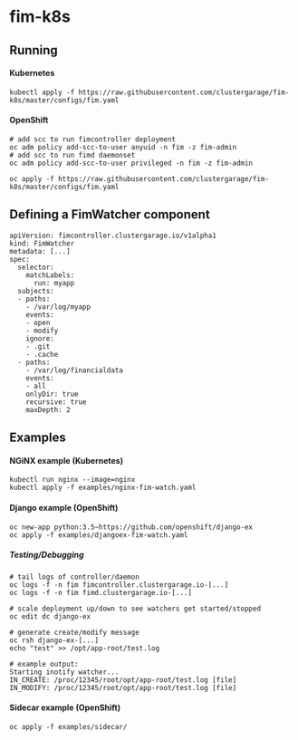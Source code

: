 # fim-k8s

## Running

#### Kubernetes

```
kubectl apply -f https://raw.githubusercontent.com/clustergarage/fim-k8s/master/configs/fim.yaml
```

#### OpenShift

```
# add scc to run fimcontroller deployment
oc adm policy add-scc-to-user anyuid -n fim -z fim-admin
# add scc to run fimd daemonset
oc adm policy add-scc-to-user privileged -n fim -z fim-admin

oc apply -f https://raw.githubusercontent.com/clustergarage/fim-k8s/master/configs/fim.yaml
```

## Defining a FimWatcher component

```
apiVersion: fimcontroller.clustergarage.io/v1alpha1
kind: FimWatcher
metadata: [...]
spec:
  selector:
    matchLabels:
      run: myapp
  subjects:
  - paths:
    - /var/log/myapp
    events:
    - open
    - modify
    ignore:
    - .git
    - .cache
  - paths:
    - /var/log/financialdata
    events:
    - all
    onlyDir: true
    recursive: true
    maxDepth: 2
```

## Examples

#### NGiNX example (Kubernetes)

```
kubectl run nginx --image=nginx
kubectl apply -f examples/nginx-fim-watch.yaml
```

#### Django example (OpenShift)

```
oc new-app python:3.5~https://github.com/openshift/django-ex
oc apply -f examples/djangoex-fim-watch.yaml
```

##### Testing/Debugging

```
# tail logs of controller/daemon
oc logs -f -n fim fimcontroller.clustergarage.io-[...]
oc logs -f -n fim fimd.clustergarage.io-[...]

# scale deployment up/down to see watchers get started/stopped
oc edit dc django-ex

# generate create/modify message
oc rsh django-ex-[...]
echo "test" >> /opt/app-root/test.log

# example output:
Starting inotify watcher...
IN_CREATE: /proc/12345/root/opt/app-root/test.log [file]
IN_MODIFY: /proc/12345/root/opt/app-root/test.log [file]
```

#### Sidecar example (OpenShift)

```
oc apply -f examples/sidecar/
```
